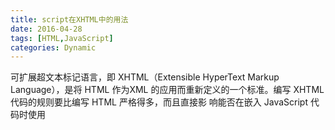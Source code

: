 ```yaml
---
title: script在XHTML中的用法
date: 2016-04-28
tags: [HTML,JavaScript]
categories: Dynamic
---
```


可扩展超文本标记语言，即 XHTML（Extensible HyperText Markup Language），是将 HTML 作为XML 的应用而重新定义的一个标准。编写 XHTML 代码的规则要比编写 HTML 严格得多，而且直接影
响能否在嵌入 JavaScript 代码时使用 <script/> 标签。以下面的代码块为例，虽然它们在 HTML 中是有效的，但在 XHTML 中则是无效的。

```javascript
<script type="text/javascript">
function compare(a, b) {
if (a < b) {
alert("A is less than B");
} else if (a > b) {
alert("A is greater than B");
} else {
alert("A is equal to B");
}
}
</script>
```

在 HTML 中，有特殊的规则用以确定 <script> 元素中的哪些内容可以被解析，但这些特殊的规则在 XHTML 中不适用。这里比较语句 a < b 中的小于号（<）在 XHTML 中将被当作开始一个新标签来
解析。但是作为标签来讲，小于号后面不能跟空格，因此就会导致语法错误。

避免在 XHTML 中出现类似语法错误的方法有两个。一是用相应的 HTML 实体（ < ）替换代码中所有的小于号（<），替换后的代码类似如下所示：

```javascript
<script type="text/javascript">
function compare(a, b) {
if (a &lt; b) {
alert("A is less than B");
} else if (a > b) {
alert("A is greater than B");
} else {
alert("A is equal to B");
}
}
</script>
```

虽然这样可以让代码在 XHTML 中正常运行，但却导致代码不好理解了。为此，我们可以考虑采用另一个方法。
保证让相同代码在 XHTML 中正常运行的第二个方法，就是用一个 CData 片段来包含 JavaScript 代码。在 XHTML（XML）中，CData 片段是文档中的一个特殊区域，这个区域中可以包含不需要解析的
任意格式的文本内容。因此，在 CData 片段中就可以使用任意字符——小于号当然也没有问题，而且不会导致语法错误。引入 CData 片段后的 JavaScript 代码块如下所示：
```javascript
<script type="text/javascript"><![CDATA[
function compare(a, b) {
if (a < b) {
alert("A is less than B");
} else if (a > b) {
alert("A is greater than B");
} else {
alert("A is equal to B");
}
}
]]></script>
```
在兼容 XHTML 的浏览器中，这个方法可以解决问题。但实际上，还有不少浏览器不兼容 XHTML，因而不支持 CData 片段。怎么办呢？再使用 JavaScript 注释将 CData 标记注释掉就可以了：
```javascript
<script type="text/javascript">
//<![CDATA[
function compare(a, b) {
if (a < b) {
alert("A is less than B");
} else if (a > b) {
alert("A is greater than B");
} else {
alert("A is equal to B");
}
}
//]]>
</script>
```
这种格式在所有现代浏览器中都可以正常使用。虽然有几分 hack 的味道，但它能通过 XHTML 验证，而且对 XHTML 之前的浏览器也会平稳退化。





